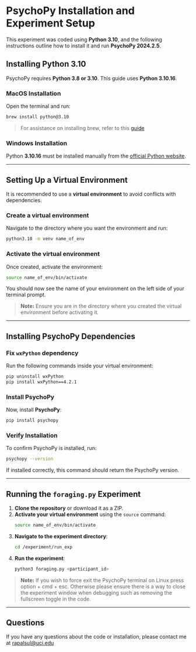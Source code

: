# PsychoPy Installation and Experiment Setup

This experiment was coded using **Python 3.10**, and the following instructions outline how to install it and run **PsychoPy 2024.2.5**.  

## Installing Python 3.10  

PsychoPy requires **Python 3.8 or 3.10**. This guide uses **Python 3.10.16**.  

### **MacOS Installation**  
Open the terminal and run:  
```sh
brew install python@3.10
```
> For assistance on installing brew, refer to this [guide](https://builtin.com/articles/install-homebrew#:~:text=7%20Steps%20to%20Install%20Homebrew,Verify%20Installation)

### **Windows Installation**  
Python **3.10.16** must be installed manually from the [official Python website](https://www.python.org/downloads/release/python-31016/).  

---

## Setting Up a Virtual Environment  
It is recommended to use a **virtual environment** to avoid conflicts with dependencies.  

### **Create a virtual environment**  
Navigate to the directory where you want the environment and run:  
```sh
python3.10 -m venv name_of_env
```

### **Activate the virtual environment**  
Once created, activate the environment:  
```sh
source name_of_env/bin/activate
```
You should now see the name of your environment on the left side of your terminal prompt.  

> **Note:** Ensure you are in the directory where you created the virtual environment before activating it.  

---

## Installing PsychoPy Dependencies  

### **Fix `wxPython` dependency**  
Run the following commands inside your virtual environment:  
```sh
pip uninstall wxPython
pip install wxPython==4.2.1
```

### **Install PsychoPy**  
Now, install **PsychoPy**:  
```sh
pip install psychopy
```

### **Verify Installation**  
To confirm PsychoPy is installed, run:  
```sh
psychopy --version
```
If installed correctly, this command should return the PsychoPy version.

---

## Running the `foraging.py` Experiment  

1. **Clone the repository** or download it as a ZIP.  
2. **Activate your virtual environment** using the `source` command:  
   ```sh
   source name_of_env/bin/activate
   ```
3. **Navigate to the experiment directory**:  
   ```sh
   cd /experiment/run_exp
   ```
4. **Run the experiment**:  
   ```sh
   python3 foraging.py <participant_id>
   ```


>**Note:** If you wish to force exit the PsychoPy terminal on Linux press option + cmd + esc. Otherwise please ensure there is a way to close the experiment window when debugging such as removing the fullscreen toggle in the code.  

---

## Questions  
If you have any questions about the code or installation, please contact me at rapalsul@uci.edu  
